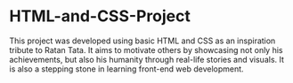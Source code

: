 # HTML-and-CSS-Project
This project was developed using basic HTML and CSS as an inspiration tribute to Ratan Tata. It aims to motivate others by showcasing not only his achievements, but also his humanity through real-life stories and visuals. It is also a stepping stone in learning front-end web development.
